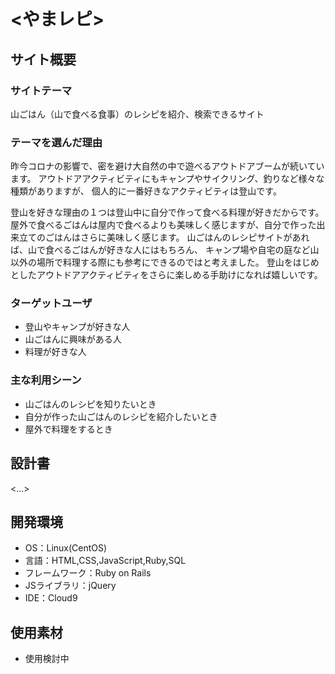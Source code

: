 # <やまレピ>

## サイト概要
### サイトテーマ
山ごはん（山で食べる食事）のレシピを紹介、検索できるサイト

### テーマを選んだ理由
昨今コロナの影響で、密を避け大自然の中で遊べるアウトドアブームが続いています。
アウトドアアクティビティにもキャンプやサイクリング、釣りなど様々な種類がありますが、
個人的に一番好きなアクティビティは登山です。

登山を好きな理由の１つは登山中に自分で作って食べる料理が好きだからです。
屋外で食べるごはんは屋内で食べるよりも美味しく感じますが、自分で作った出来立てのごはんはさらに美味しく感じます。
山ごはんのレシピサイトがあれば、山で食べるごはんが好きな人にはもちろん、
キャンプ場や自宅の庭など山以外の場所で料理する際にも参考にできるのではと考えました。
登山をはじめとしたアウトドアアクティビティをさらに楽しめる手助けになれば嬉しいです。

### ターゲットユーザ
- 登山やキャンプが好きな人
- 山ごはんに興味がある人
- 料理が好きな人

### 主な利用シーン
- 山ごはんのレシピを知りたいとき
- 自分が作った山ごはんのレシピを紹介したいとき
- 屋外で料理をするとき

## 設計書
<...>

## 開発環境
- OS：Linux(CentOS)
- 言語：HTML,CSS,JavaScript,Ruby,SQL
- フレームワーク：Ruby on Rails
- JSライブラリ：jQuery
- IDE：Cloud9

## 使用素材
- 使用検討中